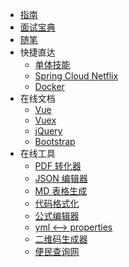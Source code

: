 * [指南](走向单体地狱.md)
* [面试宝典](interview/)
* [随笔](essay/)
* 快捷直达
  * [单体技能](走向单体地狱.md)
  * [Spring Cloud Netflix](spring-cloud-netflix/)
  * [Docker](docs-docker/)
* 在线文档
  * [Vue](https://cn.vuejs.org/v2/api/)
  * [Vuex](https://vuex.vuejs.org/zh/api/#vuex-store)
  * [jQuery](https://www.jquery123.com/)
  * [Bootstrap](http://www.runoob.com/bootstrap/bootstrap-tutorial.html)
* 在线工具
  * [PDF 转化器](https://smallpdf.com/cn/pdf-to-word)
  * [JSON 编辑器](https://www.bejson.com/jsoneditoronline)
  * [MD 表格生成](https://tableconvert.com/)
  * [代码格式化](http://tool.oschina.net/codeformat/html)
  * [公式编辑器](https://zh.numberempire.com/latexequationeditor.php)
  * [yml <--> properties](http://www.toyaml.com/)
  * [二维码生成器](https://cli.im/)
  * [便民查询网](https://www.51240.com/)